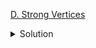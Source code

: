 [D. Strong Vertices](https://codeforces.com/contest/1857/problem/D)

<details><summary>Solution</summary>

![](../../../assets/1857D.png)

</details>
